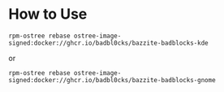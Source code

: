 # How to Use

`rpm-ostree rebase ostree-image-signed:docker://ghcr.io/badbl0cks/bazzite-badblocks-kde`

or 

`rpm-ostree rebase ostree-image-signed:docker://ghcr.io/badbl0cks/bazzite-badblocks-gnome`
